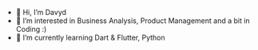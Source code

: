 - 👋 Hi, I’m Davyd
- 👀 I’m interested in Business Analysis, Product Management and a bit in Coding :)
- 🌱 I’m currently learning Dart & Flutter, Python
